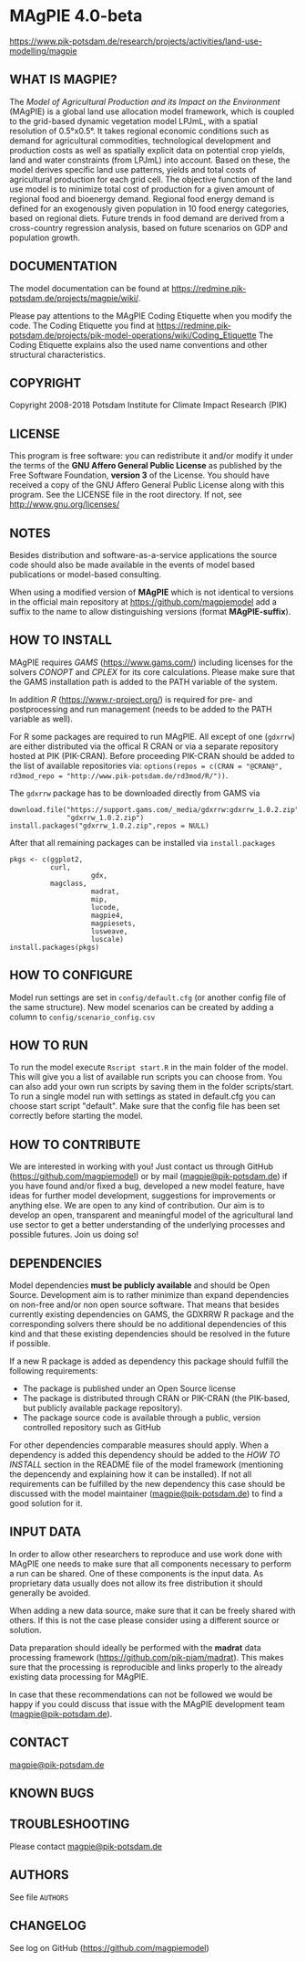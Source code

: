 # MAgPIE 4.0-beta

  <https://www.pik-potsdam.de/research/projects/activities/land-use-modelling/magpie>

## WHAT IS MAGPIE?
The *Model of Agricultural Production and its Impact on the Environment* (MAgPIE)
is a global land use allocation model framework, which is coupled to the grid-based
dynamic vegetation model LPJmL, with a spatial resolution of 0.5°x0.5°. It takes
regional economic conditions such as demand for agricultural commodities, technological
development and production costs as well as spatially explicit data on potential
crop yields, land and water constraints (from LPJmL) into account. Based on these,
the model derives specific land use patterns, yields and total costs of
agricultural production for each grid cell. The objective function of the land use
model is to minimize total cost of production for a given amount of regional food
and bioenergy demand. Regional food energy demand is defined for an exogenously
given population in 10 food energy categories, based on regional diets. Future
trends in food demand are derived from a cross-country regression analysis, based
on future scenarios on GDP and population growth.

## DOCUMENTATION
The model documentation can be found at
https://redmine.pik-potsdam.de/projects/magpie/wiki/.

Please pay attentions to the MAgPIE Coding Etiquette when you modify the code.
The Coding Etiquette you find at
https://redmine.pik-potsdam.de/projects/pik-model-operations/wiki/Coding_Etiquette
The Coding Etiquette explains also the used name conventions and other
structural characteristics.

## COPYRIGHT
Copyright 2008-2018 Potsdam Institute for Climate Impact Research (PIK)

## LICENSE
This program is free software: you can redistribute it and/or modify
it under the terms of the **GNU Affero General Public License** as published by
the Free Software Foundation, **version 3** of the License. You should have
received a copy of the GNU Affero General Public License along with this
program. See the LICENSE file in the root directory. If not, see
http://www.gnu.org/licenses/

## NOTES
Besides distribution and software-as-a-service applications the source code
should also be made available in the events of model based publications or
model-based consulting.

When using a modified version of **MAgPIE** which is not identical to versions
in the official main repository at https://github.com/magpiemodel add a suffix
to the name to allow distinguishing versions (format **MAgPIE-suffix**).

## HOW TO INSTALL
MAgPIE requires *GAMS* (https://www.gams.com/) including licenses for the
solvers *CONOPT* and *CPLEX* for its core calculations. Please make sure that
the GAMS installation path is added to the PATH variable of the system.

In addition *R* (https://www.r-project.org/) is required for pre- and
postprocessing and run management (needs to be added to the PATH variable
as well).

For R some packages are required to run MAgPIE. All except of one (`gdxrrw`) are
either distributed via the offical R CRAN or via a separate repository hosted at
PIK (PIK-CRAN). Before proceeding PIK-CRAN should be added to the list of
available repositories via:
`options(repos = c(CRAN = "@CRAN@",
         rd3mod_repo = "http://www.pik-potsdam.de/rd3mod/R/"))`.

The `gdxrrw` package has to be downloaded directly from GAMS via
```
download.file("https://support.gams.com/_media/gdxrrw:gdxrrw_1.0.2.zip",
              "gdxrrw_1.0.2.zip")
install.packages("gdxrrw_1.0.2.zip",repos = NULL)
```

After that all remaining packages can be installed via `install.packages`

```
pkgs <- c(ggplot2,
          curl,
					gdx,
          magclass,
					madrat,
					mip,
					lucode,
					magpie4,
					magpiesets,
					lusweave,
					luscale)
install.packages(pkgs)
```

## HOW TO CONFIGURE
Model run settings are set in `config/default.cfg` (or another config file of
the same structure). New model scenarios can be created by adding a column to
`config/scenario_config.csv`

## HOW TO RUN
To run the model execute `Rscript start.R` in the main folder of the model.
This will give you a list of available run scripts you can choose from. You can
also add your own run scripts by saving them in the folder scripts/start. To run
a single model run with settings as stated in default.cfg you can choose start
script "default". Make sure that the config file has been set correctly before
starting the model.

## HOW TO CONTRIBUTE
We are interested in working with you! Just contact us through GitHub
(https://github.com/magpiemodel) or by mail (magpie@pik-potsdam.de) if you have
found and/or fixed a bug, developed a new model feature, have ideas for further
model development, suggestions for improvements or anything else. We are open to
any kind of contribution. Our aim is to develop an open, transparent and
meaningful model of the agricultural land use sector to get a better
understanding of the underlying processes and possible futures. Join us doing
so!

## DEPENDENCIES
Model dependencies **must be publicly available** and should be Open Source.
Development aim is to rather minimize than expand dependencies on non-free
and/or non open source software. That means that besides currently existing
dependencies on GAMS, the GDXRRW R package and the corresponding solvers there
should be no additional dependencies of this kind and that these existing
dependencies should be resolved in the future if possible.

If a new R package is added as dependency this package should fulfill the
following requirements:
* The package is published under an Open Source license
* The package is distributed through CRAN or PIK-CRAN (the PIK-based,
  but publicly available package repository).
* The package source code is available through a public, version controlled
  repository such as GitHub

For other dependencies comparable measures should apply. When a dependency is
added this dependency should be added to the *HOW TO INSTALL* section in the
README file of the model framework (mentioning the depencendy and explaining
how it can be installed). If not all requirements can be fulfilled by the new
dependency this case should be discussed with the model maintainer
(magpie@pik-potsdam.de) to find a good solution for it.

## INPUT DATA

In order to allow other researchers to reproduce and use work done with MAgPIE
one needs to make sure that all components necessary to perform a run can be
shared. One of these components is the input data. As proprietary data usually
does not allow its free distribution it should generally be avoided.

When adding a new data source, make sure that it can be freely shared with
others. If this is not the case please consider using a different source or
solution.

Data preparation should ideally be performed with the **madrat** data processing
framework (https://github.com/pik-piam/madrat). This makes sure that the
processing is reproducible and links properly to the already existing data
processing for MAgPIE.

In case that these recommendations can not be followed we would be happy if you
could discuss that issue with the MAgPIE development team
(magpie@pik-potsdam.de).

## CONTACT
magpie@pik-potsdam.de

## KNOWN BUGS

## TROUBLESHOOTING
Please contact magpie@pik-potsdam.de

## AUTHORS
See file `AUTHORS`

## CHANGELOG
See log on GitHub (https://github.com/magpiemodel)
